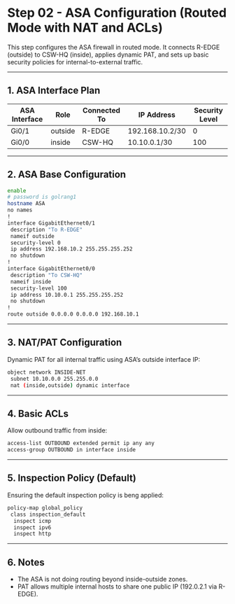 # Step 02 - ASA Configuration (Routed Mode with NAT and ACLs)

This step configures the ASA firewall in routed mode. It connects R-EDGE (outside) to CSW-HQ (inside), applies dynamic PAT, and sets up basic security policies for internal-to-external traffic.

---

## 1. ASA Interface Plan

| ASA Interface | Role     | Connected To | IP Address       | Security Level |
|---------------|----------|--------------|------------------|----------------|
| Gi0/1         | outside  | R-EDGE       | 192.168.10.2/30  | 0              |
| Gi0/0         | inside   | CSW-HQ       | 10.10.0.1/30     | 100            |

---

## 2. ASA Base Configuration

```bash
enable
# password is golrang1
hostname ASA
no names
!
interface GigabitEthernet0/1
 description "To R-EDGE"
 nameif outside
 security-level 0
 ip address 192.168.10.2 255.255.255.252
 no shutdown
!
interface GigabitEthernet0/0
 description "To CSW-HQ"
 nameif inside
 security-level 100
 ip address 10.10.0.1 255.255.255.252
 no shutdown
!
route outside 0.0.0.0 0.0.0.0 192.168.10.1
```

---

## 3. NAT/PAT Configuration

Dynamic PAT for all internal traffic using ASA’s outside interface IP:

```bash
object network INSIDE-NET
 subnet 10.10.0.0 255.255.0.0
 nat (inside,outside) dynamic interface
```

---

## 4. Basic ACLs

Allow outbound traffic from inside:

```bash
access-list OUTBOUND extended permit ip any any
access-group OUTBOUND in interface inside
```

---

## 5. Inspection Policy (Default)

Ensuring the default inspection policy is beng applied:

```bash
policy-map global_policy
 class inspection_default
  inspect icmp
  inspect ipv6
  inspect http
```

---

## 6. Notes
- The ASA is not doing routing beyond inside-outside zones.
- PAT allows multiple internal hosts to share one public IP (192.0.2.1 via R-EDGE).
